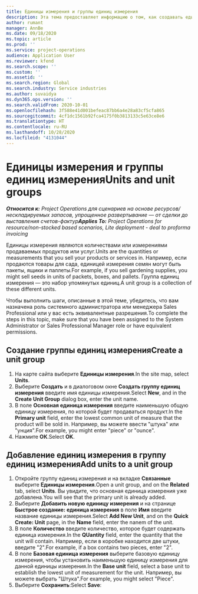 ```yaml
---
title: Единицы измерения и группы единиц измерения
description: Эта тема предоставляет информацию о том, как создавать единицы измерения и группы единиц измерения в Dynamics 365 Project Operations.
author: rumant
manager: AnnBe
ms.date: 09/18/2020
ms.topic: article
ms.prod: ''
ms.service: project-operations
audience: Application User
ms.reviewer: kfend
ms.search.scope: ''
ms.custom: ''
ms.assetid: ''
ms.search.region: Global
ms.search.industry: Service industries
ms.author: suvaidya
ms.dyn365.ops.version: ''
ms.search.validFrom: 2020-10-01
ms.openlocfilehash: 3f588e41d001befeac87bb6a4e28a83cf5cfa865
ms.sourcegitcommit: 4cf1dc1561b92fca4175f0b3813133c5e63ce8e6
ms.translationtype: HT
ms.contentlocale: ru-RU
ms.lasthandoff: 10/28/2020
ms.locfileid: "4131044"
---
```

# <a name="units-and-unit-groups"></a><span data-ttu-id="40190-103">Единицы измерения и группы единиц измерения</span><span class="sxs-lookup"><span data-stu-id="40190-103">Units and unit groups</span></span>

<span data-ttu-id="40190-104">_**Относится к:** Project Operations для сценариев на основе ресурсов/нескладируемых запасов, упрощенное развертывание — от сделки до выставления счетов-фактур_</span><span class="sxs-lookup"><span data-stu-id="40190-104">_**Applies To:** Project Operations for resource/non-stocked based scenarios, Lite deployment - deal to proforma invoicing_</span></span>

<span data-ttu-id="40190-105">Единицы измерения являются количествами или измерениями продаваемых продуктов или услуг.</span><span class="sxs-lookup"><span data-stu-id="40190-105">Units are the quantities or measurements that you sell your products or services in.</span></span> <span data-ttu-id="40190-106">Например, если продаются товары для сада, единицей измерения семян могут быть пакеты, ящики и паллеты.</span><span class="sxs-lookup"><span data-stu-id="40190-106">For example, if you sell gardening supplies, you might sell seeds in units of packets, boxes, and pallets.</span></span> <span data-ttu-id="40190-107">Группа единиц измерения — это набор упомянутых единиц.</span><span class="sxs-lookup"><span data-stu-id="40190-107">A unit group is a collection of these different units.</span></span>

<span data-ttu-id="40190-108">Чтобы выполнить шаги, описанные в этой теме, убедитесь, что вам назначена роль системного администратора или менеджера Sales Professional или у вас есть эквивалентные разрешения.</span><span class="sxs-lookup"><span data-stu-id="40190-108">To complete the steps in this topic, make sure that you have been assigned to the System Administrator or Sales Professional Manager role or have equivalent permissions.</span></span>

## <a name="create-a-unit-group"></a><span data-ttu-id="40190-109">Создание группы единиц измерения</span><span class="sxs-lookup"><span data-stu-id="40190-109">Create a unit group</span></span>

1. <span data-ttu-id="40190-110">На карте сайта выберите **Единицы измерения**.</span><span class="sxs-lookup"><span data-stu-id="40190-110">In the site map, select **Units**.</span></span>
2. <span data-ttu-id="40190-111">Выберите **Создать** и в диалоговом окне **Создать группу единиц измерения** введите имя единицы измерения.</span><span class="sxs-lookup"><span data-stu-id="40190-111">Select **New**, and in the **Create Unit Group** dialog box, enter the unit name.</span></span>
3. <span data-ttu-id="40190-112">В поле **Основная единица измерения** введите наименьшую общую единицу измерения, по которой будет продаваться продукт.</span><span class="sxs-lookup"><span data-stu-id="40190-112">In the **Primary unit** field, enter the lowest common unit of measure that the product will be sold in.</span></span> <span data-ttu-id="40190-113">Например, вы можете ввести "штука" или "унция".</span><span class="sxs-lookup"><span data-stu-id="40190-113">For example, you might enter "piece" or "ounce".</span></span>
4. <span data-ttu-id="40190-114">Нажмите **ОК**.</span><span class="sxs-lookup"><span data-stu-id="40190-114">Select **OK**.</span></span>

## <a name="add-units-to-a-unit-group"></a><span data-ttu-id="40190-115">Добавление единиц измерения в группу единиц измерения</span><span class="sxs-lookup"><span data-stu-id="40190-115">Add units to a unit group</span></span>

1. <span data-ttu-id="40190-116">Откройте группу единиц измерения и на вкладке **Связанные** выберите **Единицы измерения**.</span><span class="sxs-lookup"><span data-stu-id="40190-116">Open a unit group, and on the **Related** tab, select **Units**.</span></span> <span data-ttu-id="40190-117">Вы увидите, что основная единица измерения уже добавлена.</span><span class="sxs-lookup"><span data-stu-id="40190-117">You will see that the primary unit is already added.</span></span>
2. <span data-ttu-id="40190-118">Выберите **Добавить новую единицу измерения** и на странице **Быстрое создание: единица измерения** в поле **Имя** введите название единицы измерения.</span><span class="sxs-lookup"><span data-stu-id="40190-118">Select **Add New Unit**, and on the **Quick Create: Unit** page, in the **Name** field, enter the nanem of the unit.</span></span>
3. <span data-ttu-id="40190-119">В поле **Количество** введите количество, которое будет содержать единица измерения.</span><span class="sxs-lookup"><span data-stu-id="40190-119">In the **QUantity** field, enter the quantity that the unit will contain.</span></span> <span data-ttu-id="40190-120">Например, если в коробке находится две штуки, введите "2".</span><span class="sxs-lookup"><span data-stu-id="40190-120">For example, if a box contains two pieces, enter "2".</span></span> 
4. <span data-ttu-id="40190-121">В поле **Базовая единица измерения** выберите базовую единицу измерения, чтобы установить наименьшую единицу измерения для данной единицы измерения.</span><span class="sxs-lookup"><span data-stu-id="40190-121">In the **Base unit** field, select a base unit to establish the lowest unit of measurement for the unit.</span></span> <span data-ttu-id="40190-122">Например, вы можете выбрать "Штука".</span><span class="sxs-lookup"><span data-stu-id="40190-122">For example, you might select "Piece".</span></span>
5. <span data-ttu-id="40190-123">Выберите **Сохранить**:</span><span class="sxs-lookup"><span data-stu-id="40190-123">Select **Save**:</span></span>
